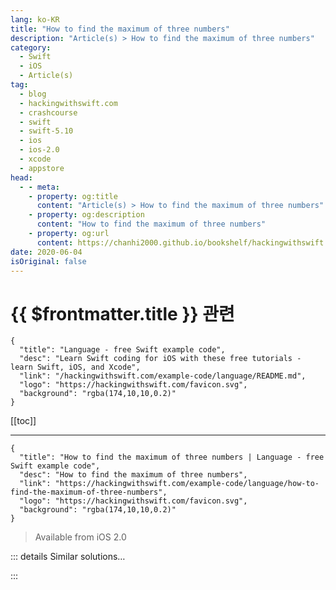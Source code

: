```yaml
---
lang: ko-KR
title: "How to find the maximum of three numbers"
description: "Article(s) > How to find the maximum of three numbers"
category:
  - Swift
  - iOS
  - Article(s)
tag: 
  - blog
  - hackingwithswift.com
  - crashcourse
  - swift
  - swift-5.10
  - ios
  - ios-2.0
  - xcode
  - appstore
head:
  - - meta:
    - property: og:title
      content: "Article(s) > How to find the maximum of three numbers"
    - property: og:description
      content: "How to find the maximum of three numbers"
    - property: og:url
      content: https://chanhi2000.github.io/bookshelf/hackingwithswift.com/example-code/language/how-to-find-the-maximum-of-three-numbers.html
date: 2020-06-04
isOriginal: false
---
```


# {{ $frontmatter.title }} 관련

```component VPCard
{
  "title": "Language - free Swift example code",
  "desc": "Learn Swift coding for iOS with these free tutorials - learn Swift, iOS, and Xcode",
  "link": "/hackingwithswift.com/example-code/language/README.md",
  "logo": "https://hackingwithswift.com/favicon.svg",
  "background": "rgba(174,10,10,0.2)"
}
```

[[toc]]

---

```component VPCard
{
  "title": "How to find the maximum of three numbers | Language - free Swift example code",
  "desc": "How to find the maximum of three numbers",
  "link": "https://hackingwithswift.com/example-code/language/how-to-find-the-maximum-of-three-numbers",
  "logo": "https://hackingwithswift.com/favicon.svg",
  "background": "rgba(174,10,10,0.2)"
}
```

> Available from iOS 2.0

<!-- TODO: 작성 -->

<!-- 
The easiest way to find the largest of three numbers is to use the `max()` function with as many parameters as you want to check, like this:

```swift
let first = 10
let second = 15
let third = 18

let largest = max(first, second, third)
```

If you wanted, you could also just call `max()` twice, like this:

```swift
let largest = max(max(first, second), third)
```

-->

::: details Similar solutions…

<!--
/example-code/language/how-to-find-the-maximum-of-two-numbers">How to find the maximum of two numbers 
/example-code/language/how-to-find-the-minimum-of-three-numbers">How to find the minimum of three numbers 
/quick-start/swiftui/how-to-create-a-two-column-or-three-column-layout-with-navigationsplitview">How to create a two-column or three-column layout with NavigationSplitView 
/example-code/language/how-to-find-the-minimum-of-two-numbers">How to find the minimum of two numbers 
/example-code/games/how-to-generate-shaped-random-numbers-using-gkgaussiandistribution">How to generate shaped random numbers using GKGaussianDistribution</a>
-->

:::

